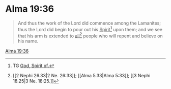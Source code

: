 # Alma 19:36

> And thus the work of the Lord did commence among the Lamanites; thus the Lord did begin to pour out his <u>Spirit</u>[^a] upon them; and we see that his arm is extended to <u>all</u>[^b] people who will repent and believe on his name.

[Alma 19:36](https://www.churchofjesuschrist.org/study/scriptures/bofm/alma/19?lang=eng&id=p36#p36)


[^a]: TG [God, Spirit of.](https://www.churchofjesuschrist.org/study/scriptures/tg/god-spirit-of?lang=eng)
[^b]: [[2 Nephi 26.33|2 Ne. 26:33]]; [[Alma 5.33|Alma 5:33]]; [[3 Nephi 18.25|3 Ne. 18:25.]]
